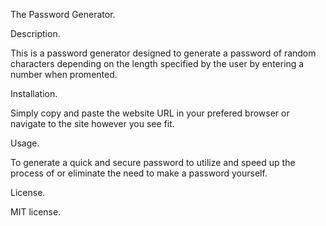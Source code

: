 The Password Generator. 

Description.

This is a password generator designed to generate a password of random characters depending on the length specified by the user by entering a number when promented.

Installation.

Simply copy and paste the website URL in your prefered browser or navigate to the site however you see fit.

Usage.

To generate a quick and secure password to utilize and speed up the process of or eliminate the need to make a password yourself.

License.

MIT license.
